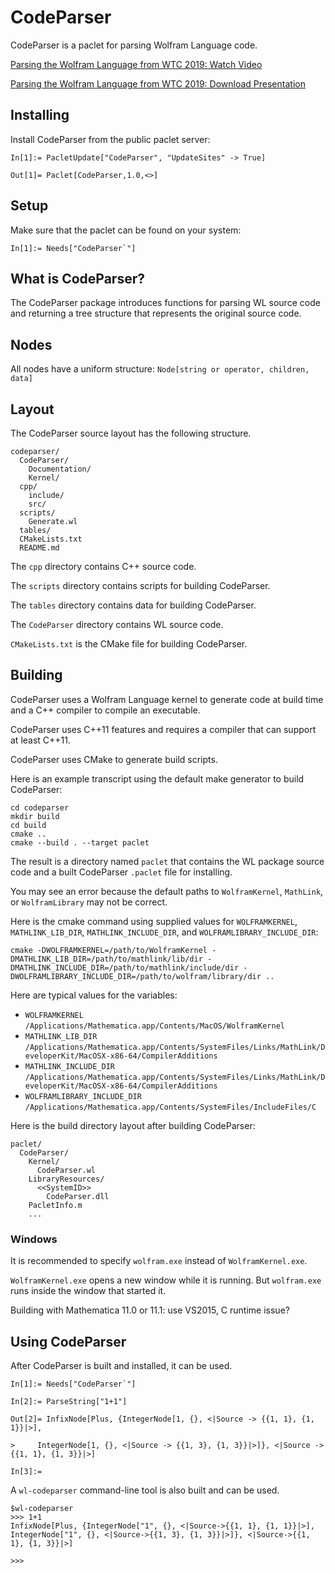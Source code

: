 # CodeParser

CodeParser is a paclet for parsing Wolfram Language code.

[Parsing the Wolfram Language from WTC 2019: Watch Video](https://www.wolfram.com/broadcast/video.php?v=2908)

[Parsing the Wolfram Language from WTC 2019: Download Presentation](https://files.wolframcdn.com/pub/www.wolfram.com/technology-conference/2019/Thursday/2019BrentonBostickParsingTheWL.nb)



## Installing

Install CodeParser from the public paclet server:
```
In[1]:= PacletUpdate["CodeParser", "UpdateSites" -> True]

Out[1]= Paclet[CodeParser,1.0,<>]
```


## Setup

Make sure that the paclet can be found on your system:
```
In[1]:= Needs["CodeParser`"]
```


## What is CodeParser?

The CodeParser package introduces functions for parsing WL source code and returning a tree structure that represents the original source code.


## Nodes

All nodes have a uniform structure:
`Node[string or operator, children, data]`


## Layout

The CodeParser source layout has the following structure.
```
codeparser/
  CodeParser/
    Documentation/
    Kernel/
  cpp/
    include/
    src/
  scripts/
    Generate.wl
  tables/
  CMakeLists.txt
  README.md
```

The `cpp` directory contains C++ source code.

The `scripts` directory contains scripts for building CodeParser.

The `tables` directory contains data for building CodeParser.

The `CodeParser` directory contains WL source code.

`CMakeLists.txt` is the CMake file for building CodeParser.


## Building

CodeParser uses a Wolfram Language kernel to generate code at build time and a C++ compiler to compile an executable.

CodeParser uses C++11 features and requires a compiler that can support at least C++11.

CodeParser uses CMake to generate build scripts.

Here is an example transcript using the default make generator to build CodeParser:
```
cd codeparser
mkdir build
cd build
cmake ..
cmake --build . --target paclet
```

The result is a directory named `paclet` that contains the WL package source code and a built CodeParser `.paclet` file for installing.

You may see an error because the default paths to `WolframKernel`, `MathLink`, or `WolframLibrary` may not be correct.

Here is the cmake command using supplied values for `WOLFRAMKERNEL`, `MATHLINK_LIB_DIR`, `MATHLINK_INCLUDE_DIR`, and `WOLFRAMLIBRARY_INCLUDE_DIR`:
```
cmake -DWOLFRAMKERNEL=/path/to/WolframKernel -DMATHLINK_LIB_DIR=/path/to/mathlink/lib/dir -DMATHLINK_INCLUDE_DIR=/path/to/mathlink/include/dir -DWOLFRAMLIBRARY_INCLUDE_DIR=/path/to/wolfram/library/dir ..
```

Here are typical values for the variables:
* `WOLFRAMKERNEL` `/Applications/Mathematica.app/Contents/MacOS/WolframKernel`
* `MATHLINK_LIB_DIR` `/Applications/Mathematica.app/Contents/SystemFiles/Links/MathLink/DeveloperKit/MacOSX-x86-64/CompilerAdditions`
* `MATHLINK_INCLUDE_DIR` `/Applications/Mathematica.app/Contents/SystemFiles/Links/MathLink/DeveloperKit/MacOSX-x86-64/CompilerAdditions`
* `WOLFRAMLIBRARY_INCLUDE_DIR` `/Applications/Mathematica.app/Contents/SystemFiles/IncludeFiles/C`

Here is the build directory layout after building CodeParser:
```
paclet/
  CodeParser/
    Kernel/
      CodeParser.wl
    LibraryResources/
      <<SystemID>>
        CodeParser.dll
    PacletInfo.m
    ...
```

### Windows

It is recommended to specify `wolfram.exe` instead of `WolframKernel.exe`.

`WolframKernel.exe` opens a new window while it is running. But `wolfram.exe` runs inside the window that started it.

Building with Mathematica 11.0 or 11.1: use VS2015, C runtime issue?


## Using CodeParser

After CodeParser is built and installed, it can be used.

```
In[1]:= Needs["CodeParser`"]

In[2]:= ParseString["1+1"]

Out[2]= InfixNode[Plus, {IntegerNode[1, {}, <|Source -> {{1, 1}, {1, 1}}|>],

>     IntegerNode[1, {}, <|Source -> {{1, 3}, {1, 3}}|>]}, <|Source -> {{1, 1}, {1, 3}}|>]

In[3]:=
```

A `wl-codeparser` command-line tool is also built and can be used.

```
$wl-codeparser
>>> 1+1
InfixNode[Plus, {IntegerNode["1", {}, <|Source->{{1, 1}, {1, 1}}|>], IntegerNode["1", {}, <|Source->{{1, 3}, {1, 3}}|>]}, <|Source->{{1, 1}, {1, 3}}|>]

>>>
```

